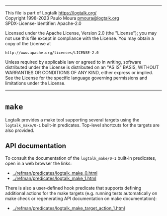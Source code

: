 
________________________________________________________________________

This file is part of Logtalk <https://logtalk.org/>  
Copyright 1998-2023 Paulo Moura <pmoura@logtalk.org>  
SPDX-License-Identifier: Apache-2.0

Licensed under the Apache License, Version 2.0 (the "License");
you may not use this file except in compliance with the License.
You may obtain a copy of the License at

    http://www.apache.org/licenses/LICENSE-2.0

Unless required by applicable law or agreed to in writing, software
distributed under the License is distributed on an "AS IS" BASIS,
WITHOUT WARRANTIES OR CONDITIONS OF ANY KIND, either express or implied.
See the License for the specific language governing permissions and
limitations under the License.
________________________________________________________________________


`make`
======

Logtalk provides a make tool supporting several targets using the
`logtalk_make/0-1` built-in predicates. Top-level shortcuts for the
targets are also provided.


API documentation
-----------------

To consult the documentation of the `logtalk_make/0-1` built-in
predicates, open in a web browser the links:

- [../refman/predicates/logtalk_make_0.html](../refman/predicates/logtalk_make_0.html)
- [../refman/predicates/logtalk_make_1.html](../refman/predicates/logtalk_make_1.html)

There is also a user-defined hook predicate that supports defining additional
actions for the make targets (e.g. running tests automatically on make check
or regenerating API documentation on make documentation):

- [../refman/predicates/logtalk_make_target_action_1.html](../refman/predicates/logtalk_make_target_action_1.html)
